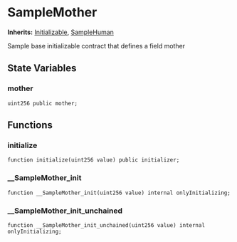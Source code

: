 # SampleMother
**Inherits:**
[Initializable](/lib/solady/src/utils/Initializable.sol/abstract.Initializable.md), [SampleHuman](/lib/openzeppelin-contracts/contracts/mocks/MultipleInheritanceInitializableMocks.sol/contract.SampleHuman.md)

Sample base initializable contract that defines a field mother


## State Variables
### mother

```solidity
uint256 public mother;
```


## Functions
### initialize


```solidity
function initialize(uint256 value) public initializer;
```

### __SampleMother_init


```solidity
function __SampleMother_init(uint256 value) internal onlyInitializing;
```

### __SampleMother_init_unchained


```solidity
function __SampleMother_init_unchained(uint256 value) internal onlyInitializing;
```

